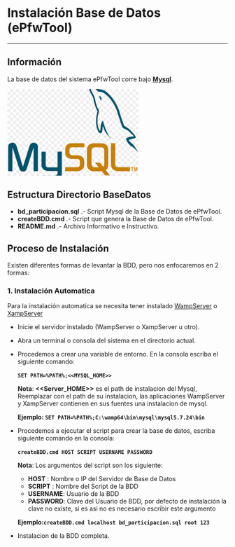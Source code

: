 # Instalación Base de Datos (ePfwTool)

---

## Información
La base de datos del sistema ePfwTool corre bajo **[Mysql](https://dev.mysql.com/doc/refman/8.0/en/introduction.html)**.

<img src="../Aplicacion/webapp/recursos/imagenes/documentacion/mysql.png" alt="Logo Mysql" width="300" align="center" >

## Estructura Directorio BaseDatos
- **bd_participacion.sql** .- Script Mysql de la Base de Datos de ePfwTool.
- **createBDD.cmd** .- Script que genera la Base de Datos de ePfwTool.
- **README.md** .- Archivo Informativo e Instructivo.

## Proceso de Instalación
Existen diferentes formas de levantar la BDD, pero nos enfocaremos en 2 formas:

### 1. Instalación Automatica
Para la instalación automatica se necesita tener instalado [WampServer](http://www.wampserver.com/en/) o [XampServer](https://www.apachefriends.org/es/index.html)
* Inicie el servidor instalado (WampServer o XampServer u otro).
* Abra un terminal o consola del sistema en el directorio actual.
* Procedemos a crear una variable de entorno. En la consola escriba el siguiente comando:

  **``` SET PATH=%PATH%;<<MYSQL_HOME>> ```**

  **Nota**: **<<Server_HOME>>** es el path de instalacion del Mysql, Reemplazar con el path de su instalacion, las aplicaciones WampServer y XampServer contienen en sus fuentes una instalacion de mysql.

  **Ejemplo: ``` SET PATH=%PATH%;C:\wamp64\bin\mysql\mysql5.7.24\bin ```**
* Procedemos a ejecutar el script para crear la base de datos, escriba siguiente comando en la consola: 

  **``` createBDD.cmd HOST SCRIPT USERNAME PASSWORD ```**

  **Nota**: Los argumentos del script son los siguiente:
  * **HOST**    : Nombre o IP del Servidor de Base de Datos
  * **SCRIPT**  : Nombre del Script de la BDD
  * **USERNAME**: Usuario de la BDD
  * **PASSWORD**: Clave del Usuario de BDD, por defecto de instalación la clave no existe, si es asi no es necesario escribir este argumento

  **Ejemplo:``` createBDD.cmd localhost bd_participacion.sql root 123 ```**
* Instalacion de la BDD completa.
